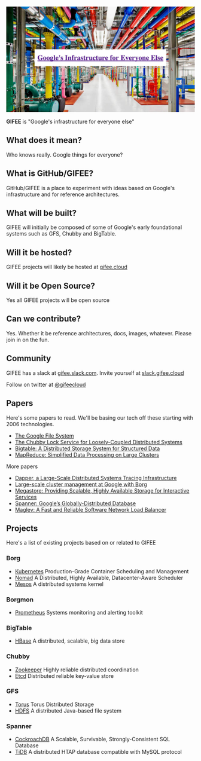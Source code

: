 ![GIFEE](images/title.png)

**GIFEE** is "Google's infrastructure for everyone else"

## What does it mean?

Who knows really. Google things for everyone?

## What is GitHub/GIFEE?

GitHub/GIFEE is a place to experiment with ideas based on Google's infrastructure and for reference architectures.

## What will be built?

GIFEE will initially be composed of some of Google's early foundational systems such as GFS, Chubby and BigTable.

## Will it be hosted?

GIFEE projects will likely be hosted at [gifee.cloud](http://gifee.cloud)

## Will it be Open Source?

Yes all GIFEE projects will be open source

## Can we contribute?

Yes. Whether it be reference architectures, docs, images, whatever. Please join in on the fun.

## Community

GIFEE has a slack at [gifee.slack.com](https://gifee.slack.com). Invite yourself at [slack.gifee.cloud](http://slack.gifee.cloud)

Follow on twitter at [@gifeecloud](https://twitter.com/gifeecloud)

## Papers

Here's some papers to read. We'll be basing our tech off these starting with 2006 technologies.

- [The Google File System](https://static.googleusercontent.com/media/research.google.com/en//archive/gfs-sosp2003.pdf)
- [The Chubby Lock Service for Loosely-Coupled Distributed Systems](https://static.googleusercontent.com/media/research.google.com/en//archive/chubby-osdi06.pdf)
- [Bigtable: A Distributed Storage System for Structured Data](https://static.googleusercontent.com/media/research.google.com/en//archive/bigtable-osdi06.pdf)
- [MapReduce: Simplified Data Processing on Large Clusters](https://static.googleusercontent.com/media/research.google.com/en//archive/mapreduce-osdi04.pdf)

More papers

- [Dapper, a Large-Scale Distributed Systems Tracing Infrastructure](http://www.australianscience.com.au/research/google/36356.pdf)
- [Large-scale cluster management at Google with Borg](https://static.googleusercontent.com/media/research.google.com/en//pubs/archive/43438.pdf)
- [Megastore: Providing Scalable, Highly Available Storage for Interactive Services](https://static.googleusercontent.com/media/research.google.com/en//pubs/archive/36971.pdf)
- [Spanner: Google’s Globally-Distributed Database](https://static.googleusercontent.com/media/research.google.com/en//archive/spanner-osdi2012.pdf)
- [Maglev: A Fast and Reliable Software Network Load Balancer](https://static.googleusercontent.com/media/research.google.com/en//pubs/archive/44824.pdf)

## Projects

Here's a list of existing projects based on or related to GIFEE

### Borg
- [Kubernetes](https://github.com/kubernetes/kubernetes) Production-Grade Container Scheduling and Management
- [Nomad](https://github.com/hashicorp/nomad) A Distributed, Highly Available, Datacenter-Aware Scheduler
- [Mesos](https://github.com/apache/mesos) A distributed systems kernel

### Borgmon
- [Prometheus](https://github.com/prometheus/prometheus) Systems monitoring and alerting toolkit

### BigTable
- [HBase](https://github.com/apache/hbase) A distributed, scalable, big data store

### Chubby
- [Zookeeper](https://github.com/apache/zookeeper) Highly reliable distributed coordination
- [Etcd](https://github.com/coreos/etcd) Distributed reliable key-value store

### GFS
- [Torus](https://github.com/coreos/torus) Torus Distributed Storage
- [HDFS](https://github.com/apache/hadoop-hdfs) A distributed Java-based file system

### Spanner
- [CockroachDB](https://github.com/cockroachdb/cockroach) A Scalable, Survivable, Strongly-Consistent SQL Database
- [TiDB](https://github.com/pingcap/tidb) A distributed HTAP database compatible with MySQL protocol
